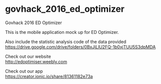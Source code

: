 # govhack_2016_ed_optimizer
Govhack 2016 ED Optimizer

This is the mobile application mock up for ED Optimizer.

Also include the statistic analysis code of the data provided  
https://drive.google.com/drive/folders/0BxJjLlU2FQ-1b0xjTUU5S3dpMDA

Check out our website  
http://edoptimiser.weebly.com

Check out our app  
https://creator.ionic.io/share/81361182e73a
